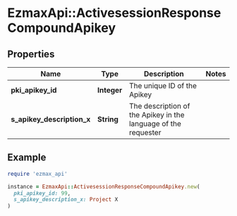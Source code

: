 # EzmaxApi::ActivesessionResponseCompoundApikey

## Properties

| Name | Type | Description | Notes |
| ---- | ---- | ----------- | ----- |
| **pki_apikey_id** | **Integer** | The unique ID of the Apikey |  |
| **s_apikey_description_x** | **String** | The description of the Apikey in the language of the requester |  |

## Example

```ruby
require 'ezmax_api'

instance = EzmaxApi::ActivesessionResponseCompoundApikey.new(
  pki_apikey_id: 99,
  s_apikey_description_x: Project X
)
```

